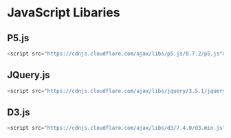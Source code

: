 # JavaScript Libaries
## P5.js
```javascript
<script src="https://cdnjs.cloudflare.com/ajax/libs/p5.js/0.7.2/p5.js"></script>
```
## JQuery.js
```javascript
<script src="https://cdnjs.cloudflare.com/ajax/libs/jquery/3.5.1/jquery.min.js"></script>
```
## D3.js
```javascript
<script src="https://cdnjs.cloudflare.com/ajax/libs/d3/7.4.0/d3.min.js"></script>
```
